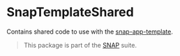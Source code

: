 # SnapTemplateShared

Contains shared code to use with the [snap-app-template](https://github.com/simonnickel/snap-app-template).

> This package is part of the [SNAP](https://github.com/simonnickel/snap-abstract) suite.
